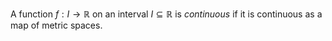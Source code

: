 A function $f: I \to \mathbb{R}$ on an interval $I \subseteq \mathbb{R}$ is *continuous* if it is continuous as a map of metric spaces.
